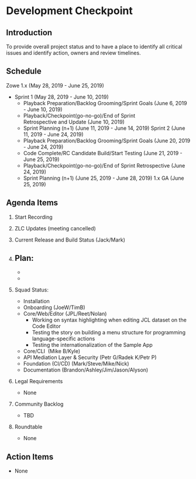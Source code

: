 # Development Checkpoint

Introduction
------------
To provide overall project status and to have a place to identify all critical issues and identify action, owners and review timelines.

Schedule
--------

Zowe 1.x (May 28, 2019 - June 25, 2019)
- Sprint 1 (May 28, 2019 - June 10, 2019)
   - Playback Preparation/Backlog Grooming/Sprint Goals (June 6, 2019 - June 10, 2019)
   - Playback/Checkpoint(go-no-go)/End of Sprint Retrospective and Update (June 10, 2019)
   - Sprint Planning (n+1) (June 11, 2019 - June 14, 2019)
Sprint 2 (June 11, 2019 - June 24, 2019)
   - Playback Preparation/Backlog Grooming/Sprint Goals (June 20, 2019 - June 24, 2019)
   - Code Complete/RC Candidate Build/Start Testing (June 21, 2019 - June 25, 2019)
   - Playback/Checkpoint(go-no-go)/End of Sprint Retrospective (June 24, 2019)
   - Sprint Planning (n+1) (June 25, 2019 - June 28, 2019)
1.x GA (June 25, 2019)


Agenda Items
------------
1. Start Recording
2. ZLC Updates (meeting cancelled)
3. Current Release and Build Status (Jack/Mark)
4. Plan:
    - 
    -
    -
5. Squad Status:
    - Installation
    - Onboarding (JoeW/TimB)
    - Core/Web/Editor (JPL/Reet/Nolan)
      - Working on syntax highlighting when editing JCL dataset on the Code Editor
      - Testing the story on building a menu structure for programming language-specific actions
      - Testing the internationalization of the Sample App
    - Core/CLI  (Mike B/Kyle)
    - API Mediation Layer & Security (Petr G/Radek K/Petr P)
    - Foundation (CI/CD) (Mark/Steve/Mike/Nick)
    - Documentation (Brandon/Ashley/Jim/Jason/Alyson)


6. Legal Requirements
    - None

7. Community Backlog
    - TBD
8. Roundtable
    - None

Action Items
------------
- None
